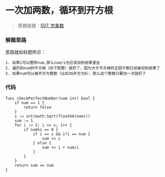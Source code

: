 # 一次加两数，循环到开方根
> 原题链接：[507. 完美数](https://leetcode-cn.com/problems/perfect-number/)

### 解题思路
思路就如标题所示：
```
1. 如果i可以整除num,那么num/i也应该加到结果里去
2. 遍历到num的平方根（向下取整）就好了，因为大于平方根的正因子都已经被加到结果了
3. 如果num可以被开方为整数（比如36开方为6），那么这个整数只要加一次就好了
```
### 代码

```golang
func checkPerfectNumber(num int) bool {
    if num == 1 {
		return false
	}
	s := int(math.Sqrt(float64(num)))
	sum := 1
	for i := 2; i <= s; i++ {
		if num%i == 0 {
			if i == s && i*i == num {
				sum += i
			} else {
				sum += i + num/i
			}
		}
	}
	return sum == num
}
```